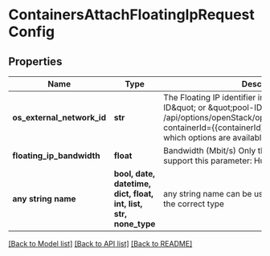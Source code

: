 # ContainersAttachFloatingIpRequestConfig


## Properties
Name | Type | Description | Notes
------------ | ------------- | ------------- | -------------
**os_external_network_id** | **str** | The Floating IP identifier in the format: \&quot;ip-ID\&quot; or \&quot;pool-ID\&quot;.  The Options API /api/options/openStack/openstackFloatingIpOptions?containerId&#x3D;{{containerId}} can be used to see which options are available.  | 
**floating_ip_bandwidth** | **float** | Bandwidth (Mbit/s) Only the following cloud types support this parameter: Huawei, OpenTelekom  | [optional] 
**any string name** | **bool, date, datetime, dict, float, int, list, str, none_type** | any string name can be used but the value must be the correct type | [optional]

[[Back to Model list]](../README.md#documentation-for-models) [[Back to API list]](../README.md#documentation-for-api-endpoints) [[Back to README]](../README.md)


